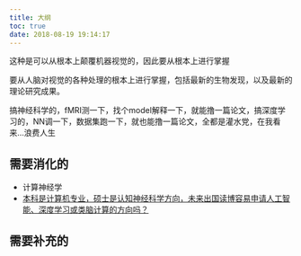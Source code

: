 ```yaml
---
title: 大纲
toc: true
date: 2018-08-19 19:14:17
---
```




这种是可以从根本上颠覆机器视觉的，因此要从根本上进行掌握

要从人脑对视觉的各种处理的根本上进行掌握，包括最新的生物发现，以及最新的理论研究成果。

搞神经科学的，fMRI测一下，找个model解释一下，就能撸一篇论文，搞深度学习的，NN调一下，数据集跑一下，就也能撸一篇论文，全都是灌水党，在我看来...浪费人生


## 需要消化的

- 计算神经学
- [本科是计算机专业，硕士是认知神经科学方向，未来出国读博容易申请人工智能、深度学习或类脑计算的方向吗？](https://www.zhihu.com/question/53605798)


## 需要补充的
